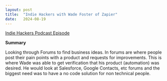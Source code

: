 ```yaml
---
layout: post
title:  "Indie Hackers with Wade Foster of Zapier"
date:   2024-08-19
---
```

<a href="https://podcasts.apple.com/us/podcast/indie-hackers/id1206165808?i=1000386541168" target="_blank">Indie Hackers Podcast Episode</a>

**Summary**

Looking through Forums to find business ideas. In forums are where people post their pain points with a product and requests for improvements. This is where Wade was able to get verification that his product (automation) was desired. He would look at Salesforce, Google Contacts, etc forums and the biggest need was to have a no code solution for non technical people.
